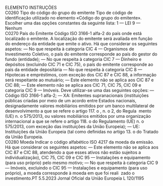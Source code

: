  
ELEMENTO  INSTRUÇÕES  
C0260  Tipo do código do grupo 
do emitente  Tipo de código de identificação utilizado no elemento «Código do grupo do emitente». 
Escolher uma das opções constantes da seguinte lista: 
1 — LEI 
9 — Nenhum  
C0270  País do Emitente  Código ISO 3166-1 alfa-2 do país onde está localizado o emitente. 
A localização do emitente será avaliada em função do endereço da entidade que emite o 
ativo. 
Há que considerar os seguintes aspetos: 
— No que respeita à categoria CIC 4 — Organismos de Investimento Coletivo, o país 
do emitente corresponde ao país do gestor do fundo (entidade); 
— No que respeita à categoria CIC 7 — Dinheiro e depósitos (excluindo CIC 71 e CIC 
75), o país do emitente corresponde ao país da entidade depositária 
— No que respeita à categoria CIC 8 — Hipotecas e empréstimos, com exceção dos 
CIC 87 e CIC 88, a informação será respeitante ao mutuário; 
— Este elemento não se aplica aos CIC 87 e CIC 88; 
— Este elemento não se aplica aos CIC 71, CIC 75, CIC 09 e categoria CIC 9 — 
Imóveis. 
Deve utilizar-se uma das seguintes opções: 
— Código ISO 3166-1 alfa-2; 
— XA: Emitentes supranacionais (instituições públicas criadas por meio de um acordo 
entre Estados nacionais, designadamente valores mobiliários emitidos por um banco 
multilateral de desenvolvimento a que se refere o artigo 117.  o , n.  o 2, do Regula ­
mento (UE) n.  o 575/2013, ou valores mobiliários emitidos por uma organização 
internacional a que se refere o artigo 118.  o do Regulamento (UE) n.  o 575/2013, 
com exceção das instituições da União Europeia); 
— UE: Instituições da União Europeia (tal como definidas no artigo 13.  o do Tratado 
da União Europeia.  
C0280  Moeda  Indicar o código alfabético ISO 4217 da moeda da emissão. 
Há que considerar os seguintes aspetos: 
— Este elemento não se aplica aos CIC 87 e CIC 88, atendendo a que esses ativos não 
estão sujeitos a individualização), CIC 75, CIC 09 e CIC 95 — Instalações e 
equipamento (para uso próprio) pelo mesmo motivo; 
— No que respeita à categoria CIC 9 — Imóveis, excluindo o CIC 95 — Instalações e 
equipamento (para uso próprio), a moeda corresponde à moeda em que foi reali ­
zado o investimento.PT  5.5.2023 Jornal Oficial da União Europeia L 120/1195